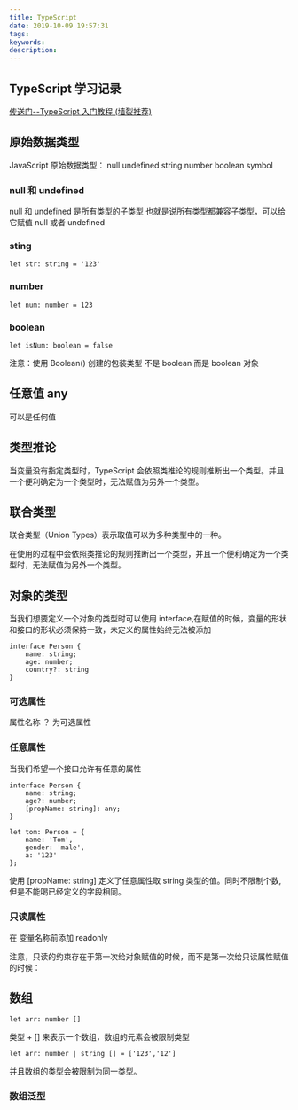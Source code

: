 ```yaml
---
title: TypeScript
date: 2019-10-09 19:57:31
tags:
keywords:
description:
---
```

## TypeScript 学习记录

[传送门--TypeScript 入门教程 (墙裂推荐)](https://ts.xcatliu.com)
<!-- more -->

## 原始数据类型

JavaScript 原始数据类型： null undefined string number boolean symbol

### null 和 undefined

null 和 undefined 是所有类型的子类型
也就是说所有类型都兼容子类型，可以给它赋值 null 或者 undefined

### sting

```
let str: string = '123'
```

### number

```
let num: number = 123
```

### boolean

```
let isNum: boolean = false
```

注意：使用 Boolean() 创建的包装类型 不是 boolean 而是 boolean 对象

## 任意值 any

可以是任何值

## 类型推论

当变量没有指定类型时，TypeScript 会依照类推论的规则推断出一个类型。并且一个便利确定为一个类型时，无法赋值为另外一个类型。

## 联合类型

联合类型（Union Types）表示取值可以为多种类型中的一种。

在使用的过程中会依照类推论的规则推断出一个类型，并且一个便利确定为一个类型时，无法赋值为另外一个类型。

## 对象的类型

当我们想要定义一个对象的类型时可以使用 interface,在赋值的时候，变量的形状和接口的形状必须保持一致，未定义的属性始终无法被添加

```
interface Person {
    name: string;
    age: number;
    country?: string
}
```

### 可选属性

属性名称 ？ 为可选属性

### 任意属性

当我们希望一个接口允许有任意的属性

```
interface Person {
    name: string;
    age?: number;
    [propName: string]: any;
}

let tom: Person = {
    name: 'Tom',
    gender: 'male',
    a: '123'
};
```

使用 [propName: string] 定义了任意属性取 string 类型的值。同时不限制个数,但是不能喝已经定义的字段相同。 

### 只读属性

在 变量名称前添加 readonly

注意，只读的约束存在于第一次给对象赋值的时候，而不是第一次给只读属性赋值的时候：

## 数组

```
let arr: number []
```

类型 + [] 来表示一个数组，数组的元素会被限制类型

```
let arr: number | string [] = ['123','12']
```

并且数组的类型会被限制为同一类型。

### 数组泛型

